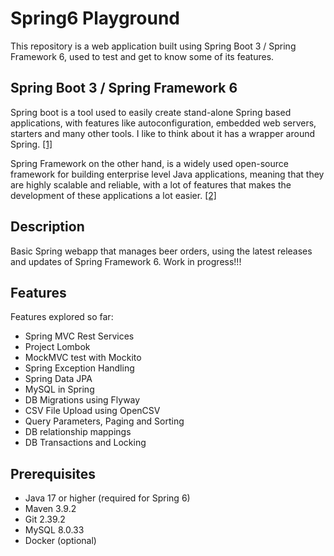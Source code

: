 # Spring6 Playground

This repository is a web application built using Spring Boot 3 / Spring Framework 6, used to test
and get to know some of its features.

## Spring Boot 3 / Spring Framework 6

Spring boot is a tool used to easily create stand-alone Spring based applications, with features
like autoconfiguration, embedded web servers, starters and many other tools. I like to think about 
it has a wrapper around Spring. [[1]](https://spring.io/projects/spring-boot#overview)

Spring Framework on the other hand, is a widely used open-source framework for building enterprise
level Java applications, meaning that they are highly scalable and reliable, with a lot of 
features that makes the development of these applications a lot easier. [[2]](https://spring.io/projects/spring-framework)

## Description 

Basic Spring webapp that manages beer orders, using the latest releases and updates of 
Spring Framework 6. Work in progress!!!

## Features

Features explored so far:

- Spring MVC Rest Services
- Project Lombok
- MockMVC test with Mockito
- Spring Exception Handling
- Spring Data JPA
- MySQL in Spring
- DB Migrations using Flyway
- CSV File Upload using OpenCSV
- Query Parameters, Paging and Sorting
- DB relationship mappings
- DB Transactions and Locking

## Prerequisites

- Java 17 or higher (required for Spring 6)
- Maven 3.9.2
- Git 2.39.2
- MySQL 8.0.33
- Docker (optional)

